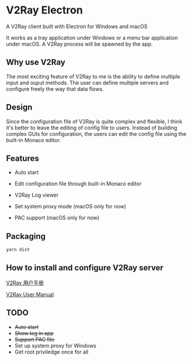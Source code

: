 # V2Ray Electron

A V2Ray client built with Electron for Windows and macOS

It works as a tray application under Windows or a menu bar application under macOS.
A V2Ray process will be spawned by the app.

## Why use V2Ray

The most exciting feature of V2Ray to me is the ability to define multiple input and ouput methods. The user can define multiple servers and configure freely the way that data flows.

## Design

Since the configuration file of V2Ray is quite complex and flexible, I think it's better to leave the editing of config file to users. Instead of building complex GUIs for configuration, the users can edit the config file using the built-in Monaco editor.

## Features

- Auto start

- Edit configuration file through built-in Monaco editor

- V2Ray Log viewer

- Set system proxy mode (macOS only for now)

- PAC support (macOS only for now)

## Packaging

```bash
yarn dist
```

## How to install and configure V2Ray server

[V2Ray 用户手册](https://www.v2ray.com/)

[V2Ray User Manual](https://www.v2ray.com/en/)

## TODO

- ~~Auto start~~
- ~~Show log in app~~
- ~~Support PAC file~~
- Set up system proxy for Windows
- Get root priviledge once for all
